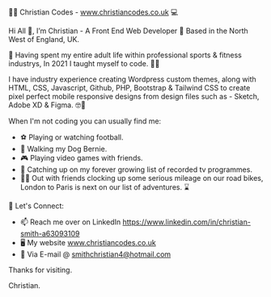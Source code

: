 :man_technologist: Christian Codes - www.christiancodes.co.uk :computer:	

Hi All 👋, I’m Christian - A Front End Web Developer :round_pushpin: Based in the North West of England, UK.

:memo: 
Having spent my entire adult life within professional sports & fitness industrys, In 2021 I taught myself to code. :man_technologist: 

I have industry experience creating Wordpress custom themes, along with HTML, CSS, Javascript, Github, PHP, Bootstrap & Tailwind CSS to create pixel perfect mobile responsive designs from design files such as - Sketch, Adobe XD & Figma. :nerd_face::iphone:

When I'm not coding you can usually find me:

- :soccer: Playing or watching football.
- :dog:	Walking my Dog Bernie.
- :video_game:	Playing video games with friends.
- :movie_camera: Catching up on my forever growing list of recorded tv programmes.
- :biking_man:	Out with friends clocking up some serious mileage on our road bikes, London to Paris is next on our list of adventures. :hourglass:	

:link: Let's Connect:

- 📫 Reach me over on LinkedIn https://www.linkedin.com/in/christian-smith-a63093109 
- :desktop_computer:	My website www.christiancodes.co.uk
- :e-mail: Via E-mail @ smithchristian4@hotmail.com

Thanks for visiting. 

Christian.


<!---
Aines25/Aines25 is a ✨ special ✨ repository because its `README.md` (this file) appears on your GitHub profile.
You can click the Preview link to take a look at your changes.
--->

